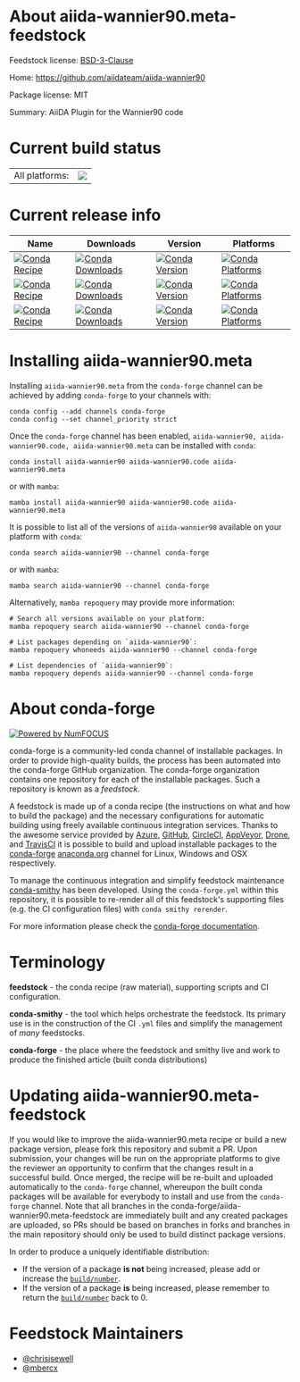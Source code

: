 About aiida-wannier90.meta-feedstock
====================================

Feedstock license: [BSD-3-Clause](https://github.com/conda-forge/aiida-wannier90-feedstock/blob/main/LICENSE.txt)

Home: https://github.com/aiidateam/aiida-wannier90

Package license: MIT

Summary: AiiDA Plugin for the Wannier90 code

Current build status
====================


<table><tr><td>All platforms:</td>
    <td>
      <a href="https://dev.azure.com/conda-forge/feedstock-builds/_build/latest?definitionId=16680&branchName=main">
        <img src="https://dev.azure.com/conda-forge/feedstock-builds/_apis/build/status/aiida-wannier90-feedstock?branchName=main">
      </a>
    </td>
  </tr>
</table>

Current release info
====================

| Name | Downloads | Version | Platforms |
| --- | --- | --- | --- |
| [![Conda Recipe](https://img.shields.io/badge/recipe-aiida--wannier90-green.svg)](https://anaconda.org/conda-forge/aiida-wannier90) | [![Conda Downloads](https://img.shields.io/conda/dn/conda-forge/aiida-wannier90.svg)](https://anaconda.org/conda-forge/aiida-wannier90) | [![Conda Version](https://img.shields.io/conda/vn/conda-forge/aiida-wannier90.svg)](https://anaconda.org/conda-forge/aiida-wannier90) | [![Conda Platforms](https://img.shields.io/conda/pn/conda-forge/aiida-wannier90.svg)](https://anaconda.org/conda-forge/aiida-wannier90) |
| [![Conda Recipe](https://img.shields.io/badge/recipe-aiida--wannier90.code-green.svg)](https://anaconda.org/conda-forge/aiida-wannier90.code) | [![Conda Downloads](https://img.shields.io/conda/dn/conda-forge/aiida-wannier90.code.svg)](https://anaconda.org/conda-forge/aiida-wannier90.code) | [![Conda Version](https://img.shields.io/conda/vn/conda-forge/aiida-wannier90.code.svg)](https://anaconda.org/conda-forge/aiida-wannier90.code) | [![Conda Platforms](https://img.shields.io/conda/pn/conda-forge/aiida-wannier90.code.svg)](https://anaconda.org/conda-forge/aiida-wannier90.code) |
| [![Conda Recipe](https://img.shields.io/badge/recipe-aiida--wannier90.meta-green.svg)](https://anaconda.org/conda-forge/aiida-wannier90.meta) | [![Conda Downloads](https://img.shields.io/conda/dn/conda-forge/aiida-wannier90.meta.svg)](https://anaconda.org/conda-forge/aiida-wannier90.meta) | [![Conda Version](https://img.shields.io/conda/vn/conda-forge/aiida-wannier90.meta.svg)](https://anaconda.org/conda-forge/aiida-wannier90.meta) | [![Conda Platforms](https://img.shields.io/conda/pn/conda-forge/aiida-wannier90.meta.svg)](https://anaconda.org/conda-forge/aiida-wannier90.meta) |

Installing aiida-wannier90.meta
===============================

Installing `aiida-wannier90.meta` from the `conda-forge` channel can be achieved by adding `conda-forge` to your channels with:

```
conda config --add channels conda-forge
conda config --set channel_priority strict
```

Once the `conda-forge` channel has been enabled, `aiida-wannier90, aiida-wannier90.code, aiida-wannier90.meta` can be installed with `conda`:

```
conda install aiida-wannier90 aiida-wannier90.code aiida-wannier90.meta
```

or with `mamba`:

```
mamba install aiida-wannier90 aiida-wannier90.code aiida-wannier90.meta
```

It is possible to list all of the versions of `aiida-wannier90` available on your platform with `conda`:

```
conda search aiida-wannier90 --channel conda-forge
```

or with `mamba`:

```
mamba search aiida-wannier90 --channel conda-forge
```

Alternatively, `mamba repoquery` may provide more information:

```
# Search all versions available on your platform:
mamba repoquery search aiida-wannier90 --channel conda-forge

# List packages depending on `aiida-wannier90`:
mamba repoquery whoneeds aiida-wannier90 --channel conda-forge

# List dependencies of `aiida-wannier90`:
mamba repoquery depends aiida-wannier90 --channel conda-forge
```


About conda-forge
=================

[![Powered by
NumFOCUS](https://img.shields.io/badge/powered%20by-NumFOCUS-orange.svg?style=flat&colorA=E1523D&colorB=007D8A)](https://numfocus.org)

conda-forge is a community-led conda channel of installable packages.
In order to provide high-quality builds, the process has been automated into the
conda-forge GitHub organization. The conda-forge organization contains one repository
for each of the installable packages. Such a repository is known as a *feedstock*.

A feedstock is made up of a conda recipe (the instructions on what and how to build
the package) and the necessary configurations for automatic building using freely
available continuous integration services. Thanks to the awesome service provided by
[Azure](https://azure.microsoft.com/en-us/services/devops/), [GitHub](https://github.com/),
[CircleCI](https://circleci.com/), [AppVeyor](https://www.appveyor.com/),
[Drone](https://cloud.drone.io/welcome), and [TravisCI](https://travis-ci.com/)
it is possible to build and upload installable packages to the
[conda-forge](https://anaconda.org/conda-forge) [anaconda.org](https://anaconda.org/)
channel for Linux, Windows and OSX respectively.

To manage the continuous integration and simplify feedstock maintenance
[conda-smithy](https://github.com/conda-forge/conda-smithy) has been developed.
Using the ``conda-forge.yml`` within this repository, it is possible to re-render all of
this feedstock's supporting files (e.g. the CI configuration files) with ``conda smithy rerender``.

For more information please check the [conda-forge documentation](https://conda-forge.org/docs/).

Terminology
===========

**feedstock** - the conda recipe (raw material), supporting scripts and CI configuration.

**conda-smithy** - the tool which helps orchestrate the feedstock.
                   Its primary use is in the construction of the CI ``.yml`` files
                   and simplify the management of *many* feedstocks.

**conda-forge** - the place where the feedstock and smithy live and work to
                  produce the finished article (built conda distributions)


Updating aiida-wannier90.meta-feedstock
=======================================

If you would like to improve the aiida-wannier90.meta recipe or build a new
package version, please fork this repository and submit a PR. Upon submission,
your changes will be run on the appropriate platforms to give the reviewer an
opportunity to confirm that the changes result in a successful build. Once
merged, the recipe will be re-built and uploaded automatically to the
`conda-forge` channel, whereupon the built conda packages will be available for
everybody to install and use from the `conda-forge` channel.
Note that all branches in the conda-forge/aiida-wannier90.meta-feedstock are
immediately built and any created packages are uploaded, so PRs should be based
on branches in forks and branches in the main repository should only be used to
build distinct package versions.

In order to produce a uniquely identifiable distribution:
 * If the version of a package **is not** being increased, please add or increase
   the [``build/number``](https://docs.conda.io/projects/conda-build/en/latest/resources/define-metadata.html#build-number-and-string).
 * If the version of a package **is** being increased, please remember to return
   the [``build/number``](https://docs.conda.io/projects/conda-build/en/latest/resources/define-metadata.html#build-number-and-string)
   back to 0.

Feedstock Maintainers
=====================

* [@chrisjsewell](https://github.com/chrisjsewell/)
* [@mbercx](https://github.com/mbercx/)

